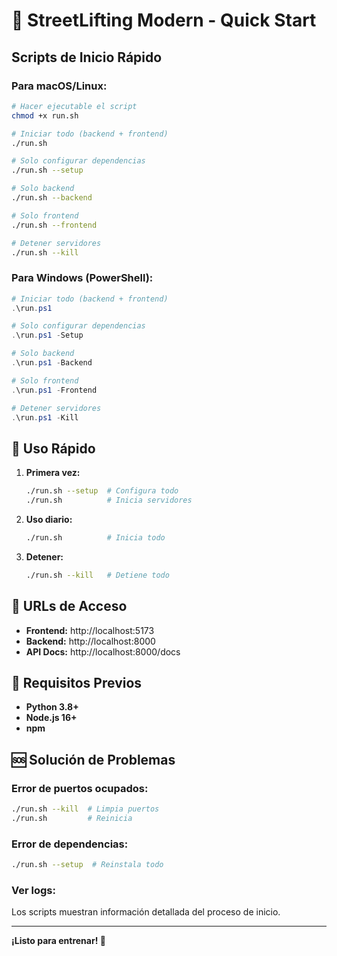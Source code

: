 # 🚀 StreetLifting Modern - Quick Start

## Scripts de Inicio Rápido

### Para macOS/Linux:

```bash
# Hacer ejecutable el script
chmod +x run.sh

# Iniciar todo (backend + frontend)
./run.sh

# Solo configurar dependencias
./run.sh --setup

# Solo backend
./run.sh --backend

# Solo frontend
./run.sh --frontend

# Detener servidores
./run.sh --kill
```

### Para Windows (PowerShell):

```powershell
# Iniciar todo (backend + frontend)
.\run.ps1

# Solo configurar dependencias
.\run.ps1 -Setup

# Solo backend
.\run.ps1 -Backend

# Solo frontend
.\run.ps1 -Frontend

# Detener servidores
.\run.ps1 -Kill
```

## 🎯 Uso Rápido

1. **Primera vez:**

   ```bash
   ./run.sh --setup  # Configura todo
   ./run.sh          # Inicia servidores
   ```

2. **Uso diario:**

   ```bash
   ./run.sh          # Inicia todo
   ```

3. **Detener:**
   ```bash
   ./run.sh --kill   # Detiene todo
   ```

## 📱 URLs de Acceso

- **Frontend:** http://localhost:5173
- **Backend:** http://localhost:8000
- **API Docs:** http://localhost:8000/docs

## 🔧 Requisitos Previos

- **Python 3.8+**
- **Node.js 16+**
- **npm**

## 🆘 Solución de Problemas

### Error de puertos ocupados:

```bash
./run.sh --kill  # Limpia puertos
./run.sh         # Reinicia
```

### Error de dependencias:

```bash
./run.sh --setup  # Reinstala todo
```

### Ver logs:

Los scripts muestran información detallada del proceso de inicio.

---

**¡Listo para entrenar! 💪**
